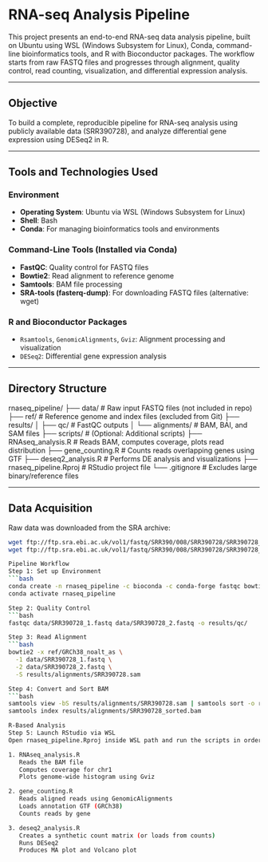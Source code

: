 # RNA-seq Analysis Pipeline

This project presents an end-to-end RNA-seq data analysis pipeline, built on Ubuntu using WSL (Windows Subsystem for Linux), Conda, command-line bioinformatics tools, and R with Bioconductor packages. The workflow starts from raw FASTQ files and progresses through alignment, quality control, read counting, visualization, and differential expression analysis.

---

## Objective

To build a complete, reproducible pipeline for RNA-seq analysis using publicly available data (SRR390728), and analyze differential gene expression using DESeq2 in R.

---

## Tools and Technologies Used

### Environment
- **Operating System**: Ubuntu via WSL (Windows Subsystem for Linux)
- **Shell**: Bash
- **Conda**: For managing bioinformatics tools and environments

### Command-Line Tools (Installed via Conda)
- **FastQC**: Quality control for FASTQ files
- **Bowtie2**: Read alignment to reference genome
- **Samtools**: BAM file processing
- **SRA-tools (fasterq-dump)**: For downloading FASTQ files (alternative: wget)
  
### R and Bioconductor Packages
- `Rsamtools`, `GenomicAlignments`, `Gviz`: Alignment processing and visualization
- `DESeq2`: Differential gene expression analysis

---

## Directory Structure

rnaseq_pipeline/
├── data/ # Raw input FASTQ files (not included in repo)
├── ref/ # Reference genome and index files (excluded from Git)
├── results/
│ ├── qc/ # FastQC outputs
│ └── alignments/ # BAM, BAI, and SAM files
├── scripts/ # (Optional: Additional scripts)
├── RNAseq_analysis.R # Reads BAM, computes coverage, plots read distribution
├── gene_counting.R # Counts reads overlapping genes using GTF
├── deseq2_analysis.R # Performs DE analysis and visualizations
├── rnaseq_pipeline.Rproj # RStudio project file
└── .gitignore # Excludes large binary/reference files


---

## Data Acquisition

Raw data was downloaded from the SRA archive:

```bash
wget ftp://ftp.sra.ebi.ac.uk/vol1/fastq/SRR390/008/SRR390728/SRR390728_1.fastq.gz
wget ftp://ftp.sra.ebi.ac.uk/vol1/fastq/SRR390/008/SRR390728/SRR390728_2.fastq.gz

Pipeline Workflow
Step 1: Set up Environment
```bash
conda create -n rnaseq_pipeline -c bioconda -c conda-forge fastqc bowtie2 samtools sra-tools -y
conda activate rnaseq_pipeline

Step 2: Quality Control
```bash
fastqc data/SRR390728_1.fastq data/SRR390728_2.fastq -o results/qc/

Step 3: Read Alignment
```bash
bowtie2 -x ref/GRCh38_noalt_as \
  -1 data/SRR390728_1.fastq \
  -2 data/SRR390728_2.fastq \
  -S results/alignments/SRR390728.sam

Step 4: Convert and Sort BAM
```bash
samtools view -bS results/alignments/SRR390728.sam | samtools sort -o results/alignments/SRR390728_sorted.bam
samtools index results/alignments/SRR390728_sorted.bam

R-Based Analysis
Step 5: Launch RStudio via WSL
Open rnaseq_pipeline.Rproj inside WSL path and run the scripts in order:

1. RNAseq_analysis.R
   Reads the BAM file
   Computes coverage for chr1
   Plots genome-wide histogram using Gviz

2. gene_counting.R
   Reads aligned reads using GenomicAlignments
   Loads annotation GTF (GRCh38)
   Counts reads by gene

3. deseq2_analysis.R
   Creates a synthetic count matrix (or loads from counts)
   Runs DESeq2
   Produces MA plot and Volcano plot



